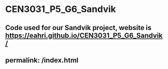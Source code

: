 # CEN3031_P5_G6_Sandvik
Code used for our Sandvik project, website is https://eahri.github.io/CEN3031_P5_G6_Sandvik/
---
permalink: /index.html
---
